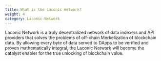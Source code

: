 ```yaml
---
title: What is the Laconic network?
weight: 4
category: Laconic Network
---
```


Laconic Network is a truly decentralized network of data indexers and API providers that solves the problems of off-chain Merkelization of blockchain data. By allowing every byte of data served to DApps to be verified and proven mathematically integral, the Laconic Network will become the catalyst enabler for the true unlocking of blockchain value. 
